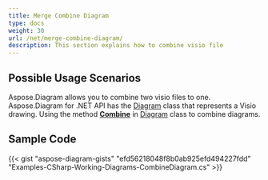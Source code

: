 ```yaml
---
title: Merge Combine Diagram
type: docs
weight: 30
url: /net/merge-combine-diagram/
description: This section explains how to combine visio file
---
```


## **Possible Usage Scenarios**

Aspose.Diagram allows you to combine two visio files to one. 
Aspose.Diagram for .NET API has the [Diagram](http://www.aspose.com/api/net/diagram/aspose.diagram/diagram) class that represents a Visio drawing.
Using the method [**Combine**](https://reference.aspose.com/diagram/net/aspose.diagram/diagram/methods/combine) in [Diagram](http://www.aspose.com/api/net/diagram/aspose.diagram/diagram) class to combine diagrams. 

## **Sample Code**
{{< gist "aspose-diagram-gists" "efd56218048f8b0ab925efd494227fdd" "Examples-CSharp-Working-Diagrams-CombineDiagram.cs" >}}
